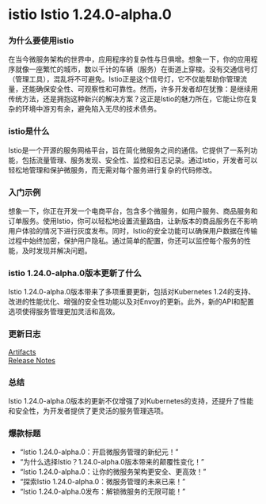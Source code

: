 # istio Istio 1.24.0-alpha.0
### 为什么要使用istio

在当今微服务架构的世界中，应用程序的复杂性与日俱增。想象一下，你的应用程序就像一座繁忙的城市，数以千计的车辆（服务）在街道上穿梭。没有交通信号灯（管理工具），混乱将不可避免。Istio正是这个信号灯，它不仅能帮助你管理流量，还能确保安全性、可观察性和可靠性。然而，许多开发者却在犹豫：是继续用传统方法，还是拥抱这种新兴的解决方案？这正是Istio的魅力所在，它能让你在复杂的环境中游刃有余，避免陷入无尽的技术债务。

### istio是什么

Istio是一个开源的服务网格平台，旨在简化微服务之间的通信。它提供了一系列功能，包括流量管理、服务发现、安全性、监控和日志记录。通过Istio，开发者可以轻松地管理和保护微服务，而无需对每个服务进行复杂的代码修改。

### 入门示例

想象一下，你正在开发一个电商平台，包含多个微服务，如用户服务、商品服务和订单服务。使用Istio，你可以轻松地设置流量路由，让新版本的商品服务在不影响用户体验的情况下进行灰度发布。同时，Istio的安全功能可以确保用户数据在传输过程中始终加密，保护用户隐私。通过简单的配置，你还可以监控每个服务的性能，及时发现并解决问题。

### istio 1.24.0-alpha.0版本更新了什么

Istio 1.24.0-alpha.0版本带来了多项重要更新，包括对Kubernetes 1.24的支持、改进的性能优化、增强的安全性功能以及对Envoy的更新。此外，新的API和配置选项使得服务管理更加灵活和高效。

### 更新日志

[Artifacts](http://gcsweb.istio.io/gcs/istio-release/releases/1.24.0-alpha.0/)  
[Release Notes](https://istio.io/news/releases/1.24.0-alpha.x/announcing-1.24.0-alpha.0/)  

### 总结

Istio 1.24.0-alpha.0版本的更新不仅增强了对Kubernetes的支持，还提升了性能和安全性，为开发者提供了更灵活的服务管理选项。

### 爆款标题

- “Istio 1.24.0-alpha.0：开启微服务管理的新纪元！”
- “为什么选择Istio？1.24.0-alpha.0版本带来的颠覆性变化！”
- “Istio 1.24.0-alpha.0：让你的微服务架构更安全、更高效！”
- “探索Istio 1.24.0-alpha.0：微服务管理的未来已来！”
- “Istio 1.24.0-alpha.0发布：解锁微服务的无限可能！”